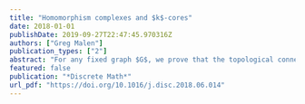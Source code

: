 ```yaml
---
title: "Homomorphism complexes and $k$-cores"
date: 2018-01-01
publishDate: 2019-09-27T22:47:45.970316Z
authors: ["Greg Malen"]
publication_types: ["2"]
abstract: "For any fixed graph $G$, we prove that the topological connectivity of the graph homomorphism complex $\\text{Hom}(G,K\\_m)$ is at least $m-D(G)-2$, where $D(G)=\\max_{H\\subseteq G}\\delta(H)$, for $\\delta(H)$ the minimum degree of a vertex in a subgraph $H$. This generalizes a theorem of Cukic and Kozlov, in which the maximum degree $\\Delta(G)$ was used in place of $D(G)$, and provides a high-dimensional analogue of the graph theoretic bound for chromatic number, $\\chi(G)\\leq D(G)+1$, as $\\chi(G) = \\min\\lbrace m: \\text{Hom}(G,K\\_m) \\ne\\emptyset\\rbrace$. Furthermore, we use this result to examine homological phase transitions in the random polyhedral complexes $\\text{Hom}(G(n,p),K\\_m)$ when $p=c/n$ for a fixed constant $c > 0$."
featured: false
publication: "*Discrete Math*"
url_pdf: "https://doi.org/10.1016/j.disc.2018.06.014"
---
```

